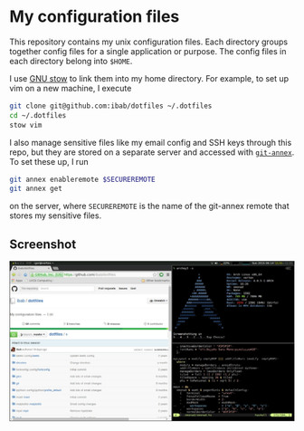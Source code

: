 # My configuration files

This repository contains my unix configuration files.
Each directory groups together config files for a single application or purpose. 
The config files in each directory belong into `$HOME`.

I use [GNU stow](https://www.gnu.org/software/stow/) to link them into my home directory.
For example, to set up vim on a new machine, I execute

```bash
git clone git@github.com:ibab/dotfiles ~/.dotfiles
cd ~/.dotfiles
stow vim
```

I also manage sensitive files like my email config and SSH keys through this repo, but they are stored on a separate server and accessed with [`git-annex`](https://git-annex.branchable.com/).
To set these up, I run
```bash
git annex enableremote $SECUREREMOTE
git annex get
```
on the server, where `SECUREREMOTE` is the name of the git-annex remote that stores my sensitive files.

## Screenshot

![Screenshot](screenshot.jpg)

